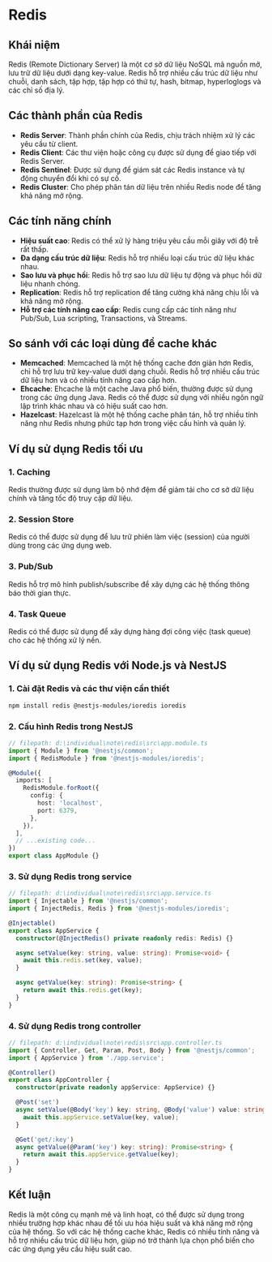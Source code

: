 # Redis

## Khái niệm

Redis (Remote Dictionary Server) là một cơ sở dữ liệu NoSQL mã nguồn mở, lưu trữ dữ liệu dưới dạng key-value. Redis hỗ trợ nhiều cấu trúc dữ liệu như chuỗi, danh sách, tập hợp, tập hợp có thứ tự, hash, bitmap, hyperloglogs và các chỉ số địa lý.

## Các thành phần của Redis

- **Redis Server**: Thành phần chính của Redis, chịu trách nhiệm xử lý các yêu cầu từ client.
- **Redis Client**: Các thư viện hoặc công cụ được sử dụng để giao tiếp với Redis Server.
- **Redis Sentinel**: Được sử dụng để giám sát các Redis instance và tự động chuyển đổi khi có sự cố.
- **Redis Cluster**: Cho phép phân tán dữ liệu trên nhiều Redis node để tăng khả năng mở rộng.

## Các tính năng chính

- **Hiệu suất cao**: Redis có thể xử lý hàng triệu yêu cầu mỗi giây với độ trễ rất thấp.
- **Đa dạng cấu trúc dữ liệu**: Redis hỗ trợ nhiều loại cấu trúc dữ liệu khác nhau.
- **Sao lưu và phục hồi**: Redis hỗ trợ sao lưu dữ liệu tự động và phục hồi dữ liệu nhanh chóng.
- **Replication**: Redis hỗ trợ replication để tăng cường khả năng chịu lỗi và khả năng mở rộng.
- **Hỗ trợ các tính năng cao cấp**: Redis cung cấp các tính năng như Pub/Sub, Lua scripting, Transactions, và Streams.

## So sánh với các loại dùng để cache khác

- **Memcached**: Memcached là một hệ thống cache đơn giản hơn Redis, chỉ hỗ trợ lưu trữ key-value dưới dạng chuỗi. Redis hỗ trợ nhiều cấu trúc dữ liệu hơn và có nhiều tính năng cao cấp hơn.
- **Ehcache**: Ehcache là một cache Java phổ biến, thường được sử dụng trong các ứng dụng Java. Redis có thể được sử dụng với nhiều ngôn ngữ lập trình khác nhau và có hiệu suất cao hơn.
- **Hazelcast**: Hazelcast là một hệ thống cache phân tán, hỗ trợ nhiều tính năng như Redis nhưng phức tạp hơn trong việc cấu hình và quản lý.

## Ví dụ sử dụng Redis tối ưu

### 1. Caching

Redis thường được sử dụng làm bộ nhớ đệm để giảm tải cho cơ sở dữ liệu chính và tăng tốc độ truy cập dữ liệu.

### 2. Session Store

Redis có thể được sử dụng để lưu trữ phiên làm việc (session) của người dùng trong các ứng dụng web.

### 3. Pub/Sub

Redis hỗ trợ mô hình publish/subscribe để xây dựng các hệ thống thông báo thời gian thực.

### 4. Task Queue

Redis có thể được sử dụng để xây dựng hàng đợi công việc (task queue) cho các hệ thống xử lý nền.

## Ví dụ sử dụng Redis với Node.js và NestJS

### 1. Cài đặt Redis và các thư viện cần thiết

```bash
npm install redis @nestjs-modules/ioredis ioredis
```

### 2. Cấu hình Redis trong NestJS

```typescript
// filepath: d:\individual\note\redis\src\app.module.ts
import { Module } from '@nestjs/common';
import { RedisModule } from '@nestjs-modules/ioredis';

@Module({
  imports: [
    RedisModule.forRoot({
      config: {
        host: 'localhost',
        port: 6379,
      },
    }),
  ],
  // ...existing code...
})
export class AppModule {}
```

### 3. Sử dụng Redis trong service

```typescript
// filepath: d:\individual\note\redis\src\app.service.ts
import { Injectable } from '@nestjs/common';
import { InjectRedis, Redis } from '@nestjs-modules/ioredis';

@Injectable()
export class AppService {
  constructor(@InjectRedis() private readonly redis: Redis) {}

  async setValue(key: string, value: string): Promise<void> {
    await this.redis.set(key, value);
  }

  async getValue(key: string): Promise<string> {
    return await this.redis.get(key);
  }
}
```

### 4. Sử dụng Redis trong controller

```typescript
// filepath: d:\individual\note\redis\src\app.controller.ts
import { Controller, Get, Param, Post, Body } from '@nestjs/common';
import { AppService } from './app.service';

@Controller()
export class AppController {
  constructor(private readonly appService: AppService) {}

  @Post('set')
  async setValue(@Body('key') key: string, @Body('value') value: string): Promise<void> {
    await this.appService.setValue(key, value);
  }

  @Get('get/:key')
  async getValue(@Param('key') key: string): Promise<string> {
    return await this.appService.getValue(key);
  }
}
```

## Kết luận

Redis là một công cụ mạnh mẽ và linh hoạt, có thể được sử dụng trong nhiều trường hợp khác nhau để tối ưu hóa hiệu suất và khả năng mở rộng của hệ thống. So với các hệ thống cache khác, Redis có nhiều tính năng và hỗ trợ nhiều cấu trúc dữ liệu hơn, giúp nó trở thành lựa chọn phổ biến cho các ứng dụng yêu cầu hiệu suất cao.
